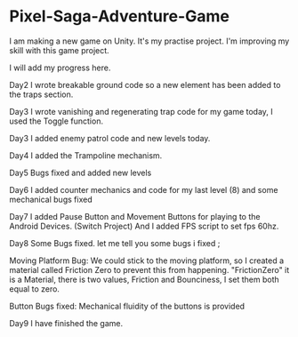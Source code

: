 # Pixel-Saga-Adventure-Game
I am making a new game on Unity. It's my practise project. I'm improving my skill with this game project.


I will add my progress here.

Day2
I wrote breakable ground code so a new element has been added to the traps section.

Day3
I wrote vanishing and regenerating trap code for my game today, I used the Toggle function.

Day3
I added enemy patrol code and new levels today.

Day4
I added the Trampoline mechanism.

Day5
Bugs fixed and added new levels

Day6
I added counter mechanics and code for my last level (8)
and some mechanical bugs fixed

Day7 
I added Pause Button and Movement Buttons for playing to the Android Devices. (Switch Project)
And I added FPS script to set fps 60hz.

Day8
Some Bugs fixed. 
let me tell you some bugs i fixed ;

Moving Platform Bug:
We could stick to the moving platform, so I created a material called Friction Zero to prevent this from happening.
"FrictionZero" it is a Material, there is two values, Friction and Bounciness, I set them both equal to zero.

Button Bugs fixed:
Mechanical fluidity of the buttons is provided

Day9
I have finished the game.

